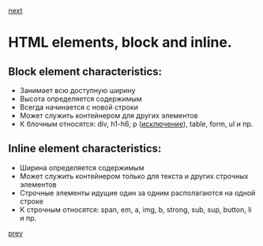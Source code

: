 <a href="03.md">next</a>

<h1>
HTML elements, block and inline.
</h1>
<h2>
Block element characteristics:
</h2>
<ul>
<li>
Занимает всю доступную ширину
</li>
<li>
Высота определяется содержимым
</li>
<li>
Всегда начинается с новой строки
</li>
<li>
Может служить контейнером для других элементов
</li>
<li>
К блочным относятся: div, h1-h6, p (<a href="https://codepen.io/paawel/pen/RLexoW">исключение</a>), table, form, ul и пр.
</li>
</ul>

<h2>
Inline element characteristics:
</h2>
<ul>
<li>
Ширина определяется содержимым
</li>
<li>
Может служить контейнером только для текста и других строчных элементов
</li>
<li>
Строчные элементы идущие один за одним располагаются на одной строке
</li>
<li>
К строчным относятся: span, em, a, img, b, strong, sub, sup, button, li и пр.
</li>
</ul>

<a href="01.md">prev</a>